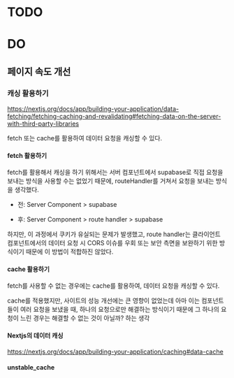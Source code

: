 # TODO

# DO

## 페이지 속도 개선

### 캐싱 활용하기

https://nextjs.org/docs/app/building-your-application/data-fetching/fetching-caching-and-revalidating#fetching-data-on-the-server-with-third-party-libraries

fetch 또는 cache를 활용하여 데이터 요청을 캐싱할 수 있다.

#### fetch 활용하기

fetch를 활용해서 캐싱을 하기 위해서는 서버 컴포넌트에서 supabase로 직접 요청을 보내는 방식을 사용할 수는 없었기 때문에, routeHandler를 거쳐서 요청을 보내는 방식을 생각했다.

- 전: Server Component > supabase

- 후: Server Component > route handler > supabase

하지만, 이 과정에서 쿠키가 유실되는 문제가 발생했고, route handler는 클라이언트 컴포넌트에서의 데이터 요청 시 CORS 이슈를 우회 또는 보안 측면을 보완하기 위한 방식이기 때문에 이 방법이 적합하진 않았다.

#### cache 활용하기

fetch를 사용할 수 없는 경우에는 cache를 활용하여, 데이터 요청을 캐싱할 수 있다.

cache를 적용했지만, 사이트의 성능 개선에는 큰 영향이 없었는데 아마 이는 컴포넌트 들이 여러 요청을 보냈을 때, 하나의 요청으로만 해결하는 방식이기 때문에 그 하나의 요청이 느린 경우는 해결할 수 없는 것이 아닐까? 하는 생각

#### Nextjs의 데이터 캐싱

https://nextjs.org/docs/app/building-your-application/caching#data-cache

#### unstable_cache
